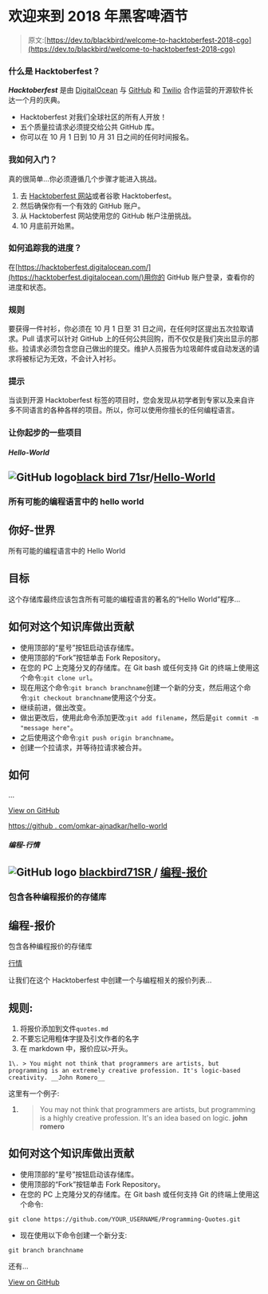 # 欢迎来到 2018 年黑客啤酒节

> 原文:[https://dev.to/blackbird/welcome-to-hacktoberfest-2018-cgo](https://dev.to/blackbird/welcome-to-hacktoberfest-2018-cgo)

### [](#what-is-hacktoberfest)什么是 Hacktoberfest？

***Hacktoberfest*** 是由 [DigitalOcean](https://www.digitalocean.com/) 与 [GitHub](https://github.com/) 和 [Twilio](https://www.twilio.com/) 合作运营的开源软件长达一个月的庆典。

*   Hacktoberfest 对我们全球社区的所有人开放！
*   五个质量拉请求必须提交给公共 GitHub 库。
*   你可以在 10 月 1 日到 10 月 31 日之间的任何时间报名。

### [](#how-do-i-get-started)我如何入门？

真的很简单...你必须遵循几个步骤才能进入挑战。

1.  去 [Hacktoberfest 网站](https://hacktoberfest.digitalocean.com/)或者谷歌 Hacktoberfest。
2.  然后确保你有一个有效的 GitHub 账户。
3.  从 Hacktoberfest 网站使用您的 GitHub 帐户注册挑战。
4.  10 月底前开始黑。

### 如何追踪我的进度？

在[https://hacktoberfest.digitalocean.com/](https://hacktoberfest.digitalocean.com/)用你的 GitHub 账户登录，查看你的进度和状态。

### [](#rules)规则

要获得一件衬衫，你必须在 10 月 1 日至 31 日之间，在任何时区提出五次拉取请求。Pull 请求可以针对 GitHub 上的任何公共回购，而不仅仅是我们突出显示的那些。拉请求必须包含您自己做出的提交。维护人员报告为垃圾邮件或自动发送的请求将被标记为无效，不会计入衬衫。

### [](#tips)提示

当谈到开源 Hacktoberfest 标签的项目时，您会发现从初学者到专家以及来自许多不同语言的各种各样的项目。所以，你可以使用你擅长的任何编程语言。

### [](#some-projects-to-get-you-started)让你起步的一些项目

#### [](#helloworld)*Hello-World*

## ![GitHub logo](../Images/375dfcc32199b4dedf2b526645c27ff7.png)[black bird 71sr](https://github.com/blackbird71SR)/[Hello-World](https://github.com/blackbird71SR/Hello-World)

### 所有可能的编程语言中的 hello world

<article class="markdown-body entry-content p-5" itemprop="text">

# 你好-世界

所有可能的编程语言中的 Hello World

## 目标

这个存储库最终应该包含所有可能的编程语言的著名的“Hello World”程序...

## 如何对这个知识库做出贡献

*   使用顶部的“星号”按钮启动该存储库。
*   使用顶部的“Fork”按钮单击 Fork Repository。
*   在您的 PC 上克隆分叉的存储库。在 Git bash 或任何支持 Git 的终端上使用这个命令:`git clone url`。
*   现在用这个命令:`git branch branchname`创建一个新的分支，然后用这个命令:`git checkout branchname`使用这个分支。
*   继续前进，做出改变。
*   做出更改后，使用此命令添加更改:`git add filename`，然后是`git commit -m "message here"`。
*   之后使用这个命令:`git push origin branchname`。
*   创建一个拉请求，并等待拉请求被合并。

## 如何

…</article>

[View on GitHub](https://github.com/blackbird71SR/Hello-World)

[https://github . com/omkar-ajnadkar/hello-world](https://github.com/Omkar-Ajnadkar/Hello-World)

#### [](#programmingquotes)*编程-行情*

## ![GitHub logo](../Images/375dfcc32199b4dedf2b526645c27ff7.png) [ blackbird71SR ](https://github.com/blackbird71SR) / [编程-报价](https://github.com/blackbird71SR/Programming-Quotes)

### 包含各种编程报价的存储库

<article class="markdown-body entry-content p-5" itemprop="text">

# 编程-报价

包含各种编程报价的存储库

[行情](https://omkar-ajnadkar.github.io/Programming-Quotes/quotes.html)

让我们在这个 Hacktoberfest 中创建一个与编程相关的报价列表...

## 规则:

1.  将报价添加到文件`quotes.md`
2.  不要忘记用粗体字提及引文作者的名字
3.  在 markdown 中，报价应以`>`开头。

```
1\. > You might not think that programmers are artists, but programming is an extremely creative profession. It's logic-based creativity. __John Romero__ 
```

这里有一个例子:

1.  > You may not think that programmers are artists, but programming is a highly creative profession. It's an idea based on logic. **john romero**

## 如何对这个知识库做出贡献

*   使用顶部的“星号”按钮启动该存储库。
*   使用顶部的“Fork”按钮单击 Fork Repository。
*   在您的 PC 上克隆分叉的存储库。在 Git bash 或任何支持 Git 的终端上使用这个命令:

```
git clone https://github.com/YOUR_USERNAME/Programming-Quotes.git
```

*   现在使用以下命令创建一个新分支:

```
git branch branchname 
```

还有…

</article>

[View on GitHub](https://github.com/blackbird71SR/Programming-Quotes)